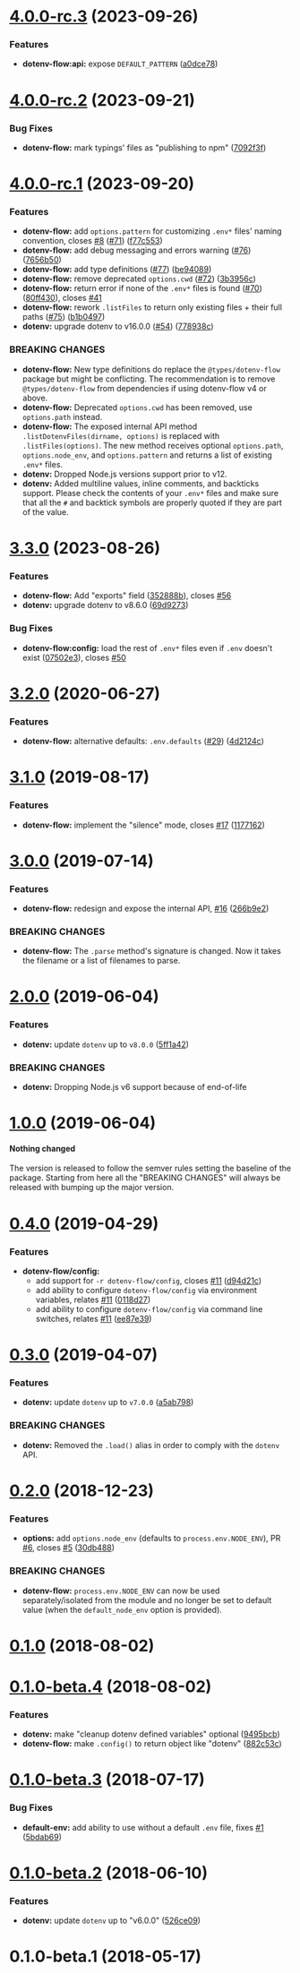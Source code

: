 # [4.0.0-rc.3](https://github.com/kerimdzhanov/dotenv-flow/compare/v4.0.0-rc.2...v4.0.0-rc.3) (2023-09-26)


### Features

* **dotenv-flow:api:** expose `DEFAULT_PATTERN` ([a0dce78](https://github.com/kerimdzhanov/dotenv-flow/commit/a0dce7892bc4abca87fbbc5d4f88bb272ab28ad1))



# [4.0.0-rc.2](https://github.com/kerimdzhanov/dotenv-flow/compare/v4.0.0-rc.1...v4.0.0-rc.2) (2023-09-21)


### Bug Fixes

* **dotenv-flow:** mark typings' files as "publishing to npm" ([7092f3f](https://github.com/kerimdzhanov/dotenv-flow/commit/7092f3f9c2c3bffac2ac4119396f33c7169b080a))



# [4.0.0-rc.1](https://github.com/kerimdzhanov/dotenv-flow/compare/v3.3.0...v4.0.0-rc.1) (2023-09-20)

### Features

* **dotenv-flow:** add `options.pattern` for customizing `.env*` files' naming convention, closes [#8](https://github.com/kerimdzhanov/dotenv-flow/issues/8) ([#71](https://github.com/kerimdzhanov/dotenv-flow/issues/71)) ([f77c553](https://github.com/kerimdzhanov/dotenv-flow/commit/f77c55383e78b153753cf8027ce8d2b408fa96cc))
* **dotenv-flow:** add debug messaging and errors warning ([#76](https://github.com/kerimdzhanov/dotenv-flow/issues/76)) ([7656b50](https://github.com/kerimdzhanov/dotenv-flow/commit/7656b5078c7a4c28c74e8111035743c9929c3bce))
* **dotenv-flow:** add type definitions ([#77](https://github.com/kerimdzhanov/dotenv-flow/issues/77)) ([be94089](https://github.com/kerimdzhanov/dotenv-flow/commit/be940897d3bdbcc434df89e96931a1c2d32cd8df))
* **dotenv-flow:** remove deprecated `options.cwd` ([#72](https://github.com/kerimdzhanov/dotenv-flow/issues/72)) ([3b3956c](https://github.com/kerimdzhanov/dotenv-flow/commit/3b3956c4ddb12c380f07b36ac0dcba56b7b4b003))
* **dotenv-flow:** return error if none of the `.env*` files is found ([#70](https://github.com/kerimdzhanov/dotenv-flow/issues/70)) ([80ff430](https://github.com/kerimdzhanov/dotenv-flow/commit/80ff430783fcf7e76c4ecdd58be0965efd1bf94a)), closes [#41](https://github.com/kerimdzhanov/dotenv-flow/issues/41)
* **dotenv-flow:** rework `.listFiles` to return only existing files + their full paths ([#75](https://github.com/kerimdzhanov/dotenv-flow/issues/75)) ([b1b0497](https://github.com/kerimdzhanov/dotenv-flow/commit/b1b04971bbc4fdfb64acb9c7d3b9f33caf89434f))
* **dotenv:** upgrade dotenv to v16.0.0 ([#54](https://github.com/kerimdzhanov/dotenv-flow/issues/54)) ([778938c](https://github.com/kerimdzhanov/dotenv-flow/commit/778938cee2915c4fad511ececa6f4cc6f50eeccd))

### BREAKING CHANGES

* **dotenv-flow:** New type definitions do replace the `@types/dotenv-flow` package but might be conflicting.
  The recommendation is to remove `@types/dotenv-flow` from dependencies if using dotenv-flow v4 or above.
* **dotenv-flow:** Deprecated `options.cwd` has been removed, use `options.path` instead.
* **dotenv-flow:** The exposed internal API method `.listDotenvFiles(dirname, options)` is replaced with `.listFiles(options)`.
  The new method receives optional `options.path`, `options.node_env`, and `options.pattern` and returns a list of existing `.env*` files.
* **dotenv:** Dropped Node.js versions support prior to v12.
* **dotenv:** Added multiline values, inline comments, and backticks support.
  Please check the contents of your `.env*` files and make sure that
  all the `#` and backtick symbols are properly quoted if they are part of the value.

# [3.3.0](https://github.com/kerimdzhanov/dotenv-flow/compare/v3.2.0...v3.3.0) (2023-08-26)


### Features

* **dotenv-flow:** Add "exports" field ([352888b](https://github.com/kerimdzhanov/dotenv-flow/commit/352888b374c6ef3a1e7cd80d8882f15a8aa20c0f)), closes [#56](https://github.com/kerimdzhanov/dotenv-flow/issues/56)
* **dotenv:** upgrade dotenv to v8.6.0 ([69d9273](https://github.com/kerimdzhanov/dotenv-flow/commit/69d9273c299e3ead2a33c6c43114dccd66406ec7))

### Bug Fixes

* **dotenv-flow:config:** load the rest of `.env*` files even if `.env` doesn't exist ([07502e3](https://github.com/kerimdzhanov/dotenv-flow/commit/07502e373bd868ad086940576bdf4ecc1f768685)), closes [#50](https://github.com/kerimdzhanov/dotenv-flow/issues/50)



# [3.2.0](https://github.com/kerimdzhanov/dotenv-flow/compare/v3.1.0...v3.2.0) (2020-06-27)


### Features

* **dotenv-flow:** alternative defaults: `.env.defaults` ([#29](https://github.com/kerimdzhanov/dotenv-flow/issues/29)) ([4d2124c](https://github.com/kerimdzhanov/dotenv-flow/commit/4d2124c))



# [3.1.0](https://github.com/kerimdzhanov/dotenv-flow/compare/v3.0.0...v3.1.0) (2019-08-17)


### Features

* **dotenv-flow:** implement the "silence" mode, closes [#17](https://github.com/kerimdzhanov/dotenv-flow/issues/17) ([1177162](https://github.com/kerimdzhanov/dotenv-flow/commit/1177162))



# [3.0.0](https://github.com/kerimdzhanov/dotenv-flow/compare/v2.0.0...v3.0.0) (2019-07-14)


### Features

* **dotenv-flow:** redesign and expose the internal API, [#16](https://github.com/kerimdzhanov/dotenv-flow/issues/16) ([266b9e2](https://github.com/kerimdzhanov/dotenv-flow/commit/266b9e2))


### BREAKING CHANGES

* **dotenv-flow:** The `.parse` method's signature is changed. Now it takes the filename or a list of filenames to parse.



# [2.0.0](https://github.com/kerimdzhanov/dotenv-flow/compare/v1.0.0...v2.0.0) (2019-06-04)


### Features

* **dotenv:** update `dotenv` up to `v8.0.0` ([5ff1a42](https://github.com/kerimdzhanov/dotenv-flow/commit/5ff1a42))


### BREAKING CHANGES

* **dotenv:** Dropping Node.js v6 support because of end-of-life



# [1.0.0](https://github.com/kerimdzhanov/dotenv-flow/compare/v0.4.0...v1.0.0) (2019-06-04)


#### Nothing changed

The version is released to follow the semver rules setting the baseline of the package.
Starting from here all the "BREAKING CHANGES" will always be released with bumping up the major version.



# [0.4.0](https://github.com/kerimdzhanov/dotenv-flow/compare/v0.3.0...v0.4.0) (2019-04-29)


### Features

* **dotenv-flow/config:**
  * add support for `-r dotenv-flow/config`, closes [#11](https://github.com/kerimdzhanov/dotenv-flow/issues/11) ([d94d21c](https://github.com/kerimdzhanov/dotenv-flow/commit/d94d21c))
  * add ability to configure `dotenv-flow/config` via environment variables, relates [#11](https://github.com/kerimdzhanov/dotenv-flow/issues/11) ([0118d27](https://github.com/kerimdzhanov/dotenv-flow/commit/0118d27))
  * add ability to configure `dotenv-flow/config` via command line switches, relates [#11](https://github.com/kerimdzhanov/dotenv-flow/issues/11) ([ee87e39](https://github.com/kerimdzhanov/dotenv-flow/commit/ee87e39))



# [0.3.0](https://github.com/kerimdzhanov/dotenv-flow/compare/v0.2.0...v0.3.0) (2019-04-07)


### Features

* **dotenv:** update `dotenv` up to `v7.0.0` ([a5ab798](https://github.com/kerimdzhanov/dotenv-flow/commit/a5ab798))


### BREAKING CHANGES

* **dotenv:** Removed the `.load()` alias in order to comply with the `dotenv` API.



# [0.2.0](https://github.com/kerimdzhanov/dotenv-flow/compare/v0.1.0...v0.2.0) (2018-12-23)


### Features

* **options:** add `options.node_env` (defaults to `process.env.NODE_ENV`), PR [#6](https://github.com/kerimdzhanov/dotenv-flow/issues/6), closes [#5](https://github.com/kerimdzhanov/dotenv-flow/issues/5) ([30db488](https://github.com/kerimdzhanov/dotenv-flow/commit/30db488))


### BREAKING CHANGES

* **dotenv-flow:** `process.env.NODE_ENV` can now be used separately/isolated from the module and no longer be set to default value (when the `default_node_env` option is provided).



# [0.1.0](https://github.com/kerimdzhanov/dotenv-flow/compare/v0.1.0-beta.4...v0.1.0) (2018-08-02)



# [0.1.0-beta.4](https://github.com/kerimdzhanov/dotenv-flow/compare/v0.1.0-beta.3...v0.1.0-beta.4) (2018-08-02)


### Features

* **dotenv:** make "cleanup dotenv defined variables" optional ([9495bcb](https://github.com/kerimdzhanov/dotenv-flow/commit/9495bcb))
* **dotenv-flow:** make `.config()` to return object like "dotenv" ([882c53c](https://github.com/kerimdzhanov/dotenv-flow/commit/882c53c))



# [0.1.0-beta.3](https://github.com/kerimdzhanov/dotenv-flow/compare/v0.1.0-beta.2...v0.1.0-beta.3) (2018-07-17)


### Bug Fixes

* **default-env:** add ability to use without a default `.env` file, fixes [#1](https://github.com/kerimdzhanov/dotenv-flow/issues/1) ([5bdab69](https://github.com/kerimdzhanov/dotenv-flow/commit/5bdab69))



# [0.1.0-beta.2](https://github.com/kerimdzhanov/dotenv-flow/compare/v0.1.0-beta.1...v0.1.0-beta.2) (2018-06-10)


### Features

* **dotenv:** update `dotenv` up to "v6.0.0" ([526ce09](https://github.com/kerimdzhanov/dotenv-flow/commit/526ce09))



# 0.1.0-beta.1 (2018-05-17)
